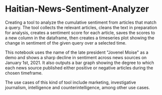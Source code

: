 # Haitian-News-Sentiment-Analyzer

Creating a tool to analyze the cumulative sentiment from articles that match a query. The tool collects the relevant articles, cleans the text in preparation for analysis, creates a sentiment score for each article, saves the scores to a new column in the dataframe, then creates a timeseries plot showing the change in sentiment of the given query over a selected time. 

This notebook uses the name of the late president "Jovenel Moise" as a demo and shows a sharp decline in sentiment across news sources on January 1st, 2021. It also outputs a bar graph showing the degree to which each news source published either positive or negative articles during the chosen timeframe. 

The use cases of this kind of tool include marketing, investigative journalism, intelligence and counterintelligence, among other use cases.
